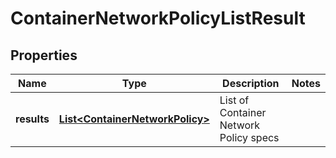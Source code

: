 # ContainerNetworkPolicyListResult

## Properties
Name | Type | Description | Notes
------------ | ------------- | ------------- | -------------
**results** | [**List&lt;ContainerNetworkPolicy&gt;**](ContainerNetworkPolicy.md) | List of Container Network Policy specs | 

